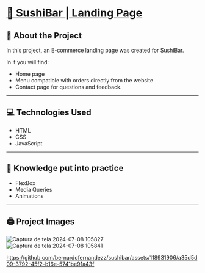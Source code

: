 
<h1 color="white"><a href="https://bernardofernandezz.github.io/sushibar/" target="_blank">🍣 SushiBar | Landing Page</a></h1>

<h2>📆 About the Project</h2>
In this project, an E-commerce landing page was created for SushiBar.

In it you will find:
- Home page
- Menu compatible with orders directly from the website
- Contact page for questions and feedback.
-------------------------------------------------- -------------
<h2>💻 Technologies Used</h2>
<ul>
  <li>HTML</li>
  <li>CSS</li>
  <li>JavaScript</li>
</ul>

---------------------------------------------------------------
<h2>📝 Knowledge put into practice</h2>
<ul>
  <li>FlexBox</li>
  <li>Media Queries</li>
  <li>Animations</li>
</ul>

---------------------------------------------------------------
<h2>🖨️ Project Images</h2>

![Captura de tela 2024-07-08 105827](https://github.com/bernardofernandezz/sushibar/assets/118931906/ec17c832-a0d0-4a39-8d9f-9adcd78f03db)
![Captura de tela 2024-07-08 105841](https://github.com/bernardofernandezz/sushibar/assets/118931906/45dd8c50-245c-41f8-8706-2adbf4f70177)

https://github.com/bernardofernandezz/sushibar/assets/118931906/a35d5d09-3792-45f2-b16e-5741be91a43f



